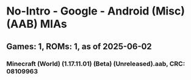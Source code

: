 # No-Intro - Google - Android (Misc) (AAB) MIAs
## Games: 1, ROMs: 1, as of 2025-06-02

### Minecraft (World) (1.17.11.01) (Beta) (Unreleased).aab, CRC: 08109963
